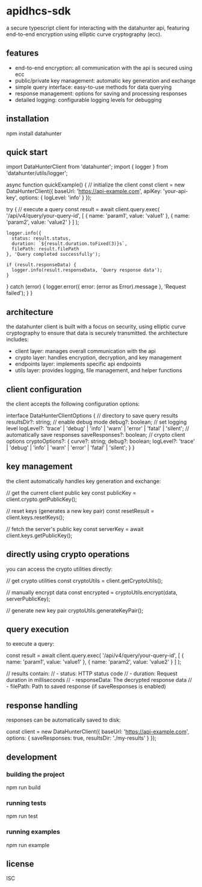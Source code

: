 # apidhcs-sdk

a secure typescript client for interacting with the datahunter api, featuring end-to-end encryption using elliptic curve cryptography (ecc).

## features

- end-to-end encryption: all communication with the api is secured using ecc
- public/private key management: automatic key generation and exchange
- simple query interface: easy-to-use methods for data querying
- response management: options for saving and processing responses
- detailed logging: configurable logging levels for debugging

## installation

npm install datahunter

## quick start

import DataHunterClient from 'datahunter';
import { logger } from 'datahunter/utils/logger';

async function quickExample() {
  // initialize the client
  const client = new DataHunterClient({
    baseUrl: 'https://api-example.com',
    apiKey: 'your-api-key',
    options: {
      logLevel: 'info'
    }
  });

  try {
    // execute a query
    const result = await client.query.exec(
      '/api/v4/query/your-query-id',
      [
        { name: 'param1', value: 'value1' },
        { name: 'param2', value: 'value2' }
      ]
    );

    logger.info({
      status: result.status,
      duration: `${result.duration.toFixed(3)}s`,
      filePath: result.filePath
    }, 'Query completed successfully');

    if (result.responseData) {
      logger.info(result.responseData, 'Query response data');
    }
  } catch (error) {
    logger.error({ error: (error as Error).message }, 'Request failed');
  }
}

## architecture

the datahunter client is built with a focus on security, using elliptic curve cryptography to ensure that data is securely transmitted. the architecture includes:

- client layer: manages overall communication with the api
- crypto layer: handles encryption, decryption, and key management
- endpoints layer: implements specific api endpoints
- utils layer: provides logging, file management, and helper functions

## client configuration

the client accepts the following configuration options:

interface DataHunterClientOptions {
  // directory to save query results
  resultsDir?: string;
  // enable debug mode
  debug?: boolean;
  // set logging level
  logLevel?: 'trace' | 'debug' | 'info' | 'warn' | 'error' | 'fatal' | 'silent';
  // automatically save responses
  saveResponses?: boolean;
  // crypto client options
  cryptoOptions?: {
    curve?: string;
    debug?: boolean;
    logLevel?: 'trace' | 'debug' | 'info' | 'warn' | 'error' | 'fatal' | 'silent';
  }
}

## key management

the client automatically handles key generation and exchange:

// get the current client public key
const publicKey = client.crypto.getPublicKey();

// reset keys (generates a new key pair)
const resetResult = client.keys.resetKeys();

// fetch the server's public key
const serverKey = await client.keys.getPublicKey();

## directly using crypto operations

you can access the crypto utilities directly:

// get crypto utilities
const cryptoUtils = client.getCryptoUtils();

// manually encrypt data
const encrypted = cryptoUtils.encrypt(data, serverPublicKey);

// generate new key pair
cryptoUtils.generateKeyPair();

## query execution

to execute a query:

const result = await client.query.exec(
  '/api/v4/query/your-query-id',
  [
    { name: 'param1', value: 'value1' },
    { name: 'param2', value: 'value2' }
  ]
);

// results contain:
// - status: HTTP status code
// - duration: Request duration in milliseconds
// - responseData: The decrypted response data
// - filePath: Path to saved response (if saveResponses is enabled)

## response handling

responses can be automatically saved to disk:

const client = new DataHunterClient({
  baseUrl: 'https://api-example.com',
  options: {
    saveResponses: true,
    resultsDir: './my-results'
  }
});

## development

### building the project

npm run build

### running tests

npm run test

### running examples

npm run example

## license

ISC